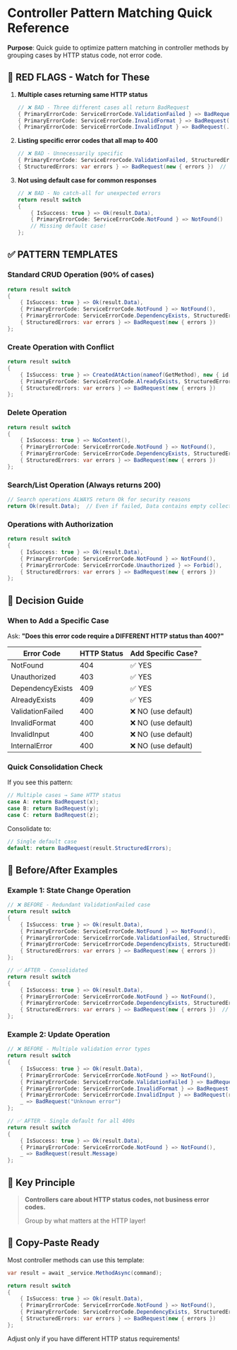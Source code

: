 # Controller Pattern Matching Quick Reference

**Purpose**: Quick guide to optimize pattern matching in controller methods by grouping cases by HTTP status code, not error code.

## 🚨 RED FLAGS - Watch for These

1. **Multiple cases returning same HTTP status**
   ```csharp
   // ❌ BAD - Three different cases all return BadRequest
   { PrimaryErrorCode: ServiceErrorCode.ValidationFailed } => BadRequest(...),
   { PrimaryErrorCode: ServiceErrorCode.InvalidFormat } => BadRequest(...),
   { PrimaryErrorCode: ServiceErrorCode.InvalidInput } => BadRequest(...),
   ```

2. **Listing specific error codes that all map to 400**
   ```csharp
   // ❌ BAD - Unnecessarily specific
   { PrimaryErrorCode: ServiceErrorCode.ValidationFailed, StructuredErrors: var errors } => BadRequest(new { errors }),
   { StructuredErrors: var errors } => BadRequest(new { errors })  // This catches ValidationFailed anyway!
   ```

3. **Not using default case for common responses**
   ```csharp
   // ❌ BAD - No catch-all for unexpected errors
   return result switch
   {
       { IsSuccess: true } => Ok(result.Data),
       { PrimaryErrorCode: ServiceErrorCode.NotFound } => NotFound()
       // Missing default case!
   };
   ```

## ✅ PATTERN TEMPLATES

### Standard CRUD Operation (90% of cases)
```csharp
return result switch
{
    { IsSuccess: true } => Ok(result.Data),
    { PrimaryErrorCode: ServiceErrorCode.NotFound } => NotFound(),
    { PrimaryErrorCode: ServiceErrorCode.DependencyExists, StructuredErrors: var errors } => Conflict(new { errors }),
    { StructuredErrors: var errors } => BadRequest(new { errors })
};
```

### Create Operation with Conflict
```csharp
return result switch
{
    { IsSuccess: true } => CreatedAtAction(nameof(GetMethod), new { id = result.Data.Id }, result.Data),
    { PrimaryErrorCode: ServiceErrorCode.AlreadyExists, StructuredErrors: var errors } => Conflict(new { errors }),
    { StructuredErrors: var errors } => BadRequest(new { errors })
};
```

### Delete Operation
```csharp
return result switch
{
    { IsSuccess: true } => NoContent(),
    { PrimaryErrorCode: ServiceErrorCode.NotFound } => NotFound(),
    { PrimaryErrorCode: ServiceErrorCode.DependencyExists, StructuredErrors: var errors } => Conflict(new { errors }),
    { StructuredErrors: var errors } => BadRequest(new { errors })
};
```

### Search/List Operation (Always returns 200)
```csharp
// Search operations ALWAYS return Ok for security reasons
return Ok(result.Data);  // Even if failed, Data contains empty collection
```

### Operations with Authorization
```csharp
return result switch
{
    { IsSuccess: true } => Ok(result.Data),
    { PrimaryErrorCode: ServiceErrorCode.NotFound } => NotFound(),
    { PrimaryErrorCode: ServiceErrorCode.Unauthorized } => Forbid(),
    { StructuredErrors: var errors } => BadRequest(new { errors })
};
```

## 🎯 Decision Guide

### When to Add a Specific Case

Ask: **"Does this error code require a DIFFERENT HTTP status than 400?"**

| Error Code | HTTP Status | Add Specific Case? |
|------------|-------------|-------------------|
| NotFound | 404 | ✅ YES |
| Unauthorized | 403 | ✅ YES |
| DependencyExists | 409 | ✅ YES |
| AlreadyExists | 409 | ✅ YES |
| ValidationFailed | 400 | ❌ NO (use default) |
| InvalidFormat | 400 | ❌ NO (use default) |
| InvalidInput | 400 | ❌ NO (use default) |
| InternalError | 400 | ❌ NO (use default) |

### Quick Consolidation Check

If you see this pattern:
```csharp
// Multiple cases → Same HTTP status
case A: return BadRequest(x);
case B: return BadRequest(y);
case C: return BadRequest(z);
```

Consolidate to:
```csharp
// Single default case
default: return BadRequest(result.StructuredErrors);
```

## 📝 Before/After Examples

### Example 1: State Change Operation
```csharp
// ❌ BEFORE - Redundant ValidationFailed case
return result switch
{
    { IsSuccess: true } => Ok(result.Data),
    { PrimaryErrorCode: ServiceErrorCode.NotFound } => NotFound(),
    { PrimaryErrorCode: ServiceErrorCode.ValidationFailed, StructuredErrors: var errors } => BadRequest(new { errors }),
    { PrimaryErrorCode: ServiceErrorCode.DependencyExists, StructuredErrors: var errors } => Conflict(new { errors }),
    { StructuredErrors: var errors } => BadRequest(new { errors })
};

// ✅ AFTER - Consolidated
return result switch
{
    { IsSuccess: true } => Ok(result.Data),
    { PrimaryErrorCode: ServiceErrorCode.NotFound } => NotFound(),
    { PrimaryErrorCode: ServiceErrorCode.DependencyExists, StructuredErrors: var errors } => Conflict(new { errors }),
    { StructuredErrors: var errors } => BadRequest(new { errors })  // Handles ValidationFailed and all other 400s
};
```

### Example 2: Update Operation
```csharp
// ❌ BEFORE - Multiple validation error types
return result switch
{
    { IsSuccess: true } => Ok(result.Data),
    { PrimaryErrorCode: ServiceErrorCode.NotFound } => NotFound(),
    { PrimaryErrorCode: ServiceErrorCode.ValidationFailed } => BadRequest(result.Message),
    { PrimaryErrorCode: ServiceErrorCode.InvalidFormat } => BadRequest(result.Message),
    { PrimaryErrorCode: ServiceErrorCode.InvalidInput } => BadRequest(result.Message),
    _ => BadRequest("Unknown error")
};

// ✅ AFTER - Single default for all 400s
return result switch
{
    { IsSuccess: true } => Ok(result.Data),
    { PrimaryErrorCode: ServiceErrorCode.NotFound } => NotFound(),
    _ => BadRequest(result.Message)
};
```

## 🔑 Key Principle

> **Controllers care about HTTP status codes, not business error codes.**
> 
> Group by what matters at the HTTP layer!

## 🚀 Copy-Paste Ready

Most controller methods can use this template:
```csharp
var result = await _service.MethodAsync(command);

return result switch
{
    { IsSuccess: true } => Ok(result.Data),
    { PrimaryErrorCode: ServiceErrorCode.NotFound } => NotFound(),
    { PrimaryErrorCode: ServiceErrorCode.DependencyExists, StructuredErrors: var errors } => Conflict(new { errors }),
    { StructuredErrors: var errors } => BadRequest(new { errors })
};
```

Adjust only if you have different HTTP status requirements!